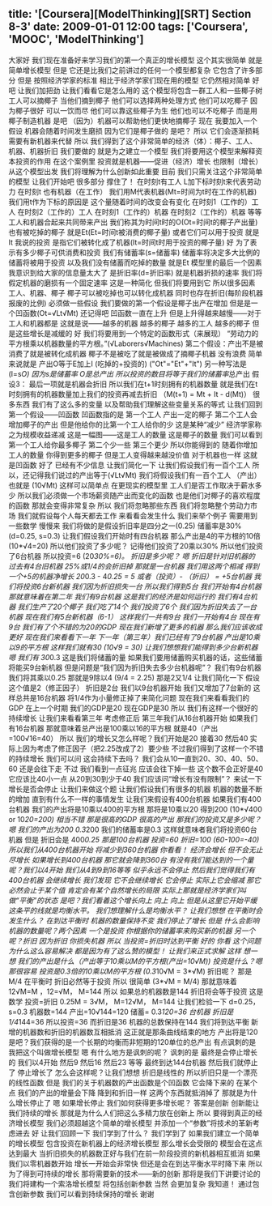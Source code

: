 title: '[Coursera][ModelThinking][SRT] Section 8-3'
date: 2009-01-01 12:00
tags: ['Coursera', 'MOOC', 'ModelThinking']
---

﻿大家好 我们现在准备好来学习我们的第一个真正的增长模型
这个其实很简单 就是简单增长模型
但是 它还是比我们之前讲过的任何一个模型都复杂 它包含了许多部分
但是 按照经济学家的标准 相比于经济学家们现在用的模型 它仍然相对简单
好吧 让我们加把劲
让我们看看它是怎么用的
这个模型将包含一群工人和一些椰子树
工人可以摘椰子
当他们摘到椰子 他们可以选择两种处理方式
他们可以吃椰子 因为椰子很好 可以一饮而尽
他们可以靠这些椰子为生
他们也可以不吃椰子 而是用椰子制造机器
是吧  （因为）机器可以帮助他们更快地摘椰子
现在 我要加入一个假设
机器会随着时间发生磨损 因为它们是椰子做的 是吧？
所以 它们会逐渐损耗 需要有新机器来代替
所以 我们得到了这个非常简单的经济（体）：椰子、工人、机器、机器折旧
我们要做的 就是为之建立一个模型
我们将要用这个模型来解释资本投资的作用
在这个案例里 投资就是机器——促进（经济）增长 也限制（增长）
从这个模型出发 我们将理解为什么创新如此重要
目前 我们只需关注这个非常简单的模型
让我们开始吧 很多部分
撑住了！
在时刻t有工人 L加下标时刻t来代表劳动力
在时刻t 也有机器（在工作） 我们用M代表机器(Mt=时间为t时在工作的机器)
我们用t作为下标的原因是  这个量随着时间的改变会有变化
在时刻1（工作的）工人 在时刻2（工作的）工人
在时刻1（工作的）机器 在时刻2（工作的）机器 等等
工人和机器合起来共同带来产出
我们称其为时间t时的O(Ot=时间t的椰子产出量)
也有被吃掉的椰子 就是Et(Et=时间t被消费的椰子量)
或者它们可以用于投资 就是It 我说的投资 是指它们被转化成了机器(It=时间t时用于投资的椰子量)
好 为了表示有多少椰子可供消费和投资 我们有储蓄率(s=储蓄率)
储蓄率将决定多大比例的储蓄将被用于投资
以及我们没有储蓄而吃掉的数量 就是Et
模型里的最后一个因素 我意识到给大家的信息量太大了
是折旧率(d=折旧率) 就是机器折损的速率
我们将假定机器的磨损有一个固定速率
这是一种简化 但我们将要用到它
所以很多因素 工人、机器、椰子 椰子可以被吃掉也可以转化成机器 同时也存在折旧(每阶段机器报废的比例)
必须做一些假设
我们要做的第一个假设是椰子出产在增加 但是是一个凹函数(Ot=√Lt√Mt)
还记得吧 凹函数一直在上升 但是上升得越来越慢——对于工人和机器都是
这就是说——越多的机器 越多的椰子 越多的工人 越多的椰子
但是这些增长是减缓的
好 我们将要用到一个特定的函数形式（来展现）
“劳动力的平方根乘以机器数量的平方根。”(√Laborers√Machines)
第二个假设：产出不是被消费了就是被转化成机器
椰子不是被吃了就是被做成了摘椰子机器 没有浪费
简单来说就是 产出O等于E加上I (吃掉的+投资的) ("Ot"="Et"+"It")
另一种写法是 (I=s*O)
因为s是储蓄率 O是总产出 所以投资的数目将等于我们的储蓄率*总产出
假设3： 最后一项就是机器会折旧
所以我们在t+1时刻拥有的机器数量 就是我们在t时刻拥有的机器数量加上我们的投资再减去折旧 （M(t+1) = Mt + It - d(Mt)）
很多东西 我们有了这么多的变量 以及帮助我们理解这些变量关系的等式
让我们回到第一个假设——凹函数
凹函数指的是 第一个工人 产出一定的椰子
第二个工人会增加椰子的产出 但是他给你的比第一个工人给你的少 这是某种“减少”
经济学家称之为规模收益递减
这是一幅图——这是工人的数量 这是椰子的数量
我们可以看到 第一个工人给你最多椰子 第二个少一些 第三个更少
所以你能得到的 随着你增加工人的数量
你得到更多的椰子 但是工人变得越来越没价值
对于机器也一样
这就是凹函数
好了 已经有不少信息 让我们简化一下
让我们假设我们有一百个工人
所以，还记得我们说过的产出等于(√Lt√Mt)
我们将假设我们有一百个工人 （产出）也就是 (10√Mt) 这样可以简单点
在更现实的模型里 工人们是否工作取决于薪水多少
所以我们必须做一个市场薪资随产出而变化的函数 也是他们对椰子的喜欢程度的函数 那就会变得非常复杂
所以 我们将忽略那些东西
我们将忽略整个劳动力市场 我们就假设每个人每天都去工作 来看看会发生什么
我们来举个例子 需要用到一些数学 慢慢来
我们将做的是假设折旧率是四分之一(0.25) 储蓄率是30% (d=0.25, s=0.3)
让我们假设我们开始时有四台机器 那么产出是4的平方根的10倍 (10*√4=20)
所以他们投资了多少呢？
记得他们投资了20乘以30% 所以他们投资了6台机器 所以投资=6 (20*30%=6)。
折旧是多少呢？
嗯 折旧是针对旧机器的
过去有4台旧机器 25%或1/4的会折旧掉 那就是一台机器
我们用这两个相减 得到一个+5的机器净增长  20*0.3 - 4*0.25 = 5 或者（投资）- （折旧） = +5台机器
我们将投资6台新机器 我们因为折旧损失一台 所以我们得到5台
我们开始有4台机器 那就意味着在第二年 我们有9台机器
这是我们的经济是如何运行的
我们有4台机器 我们生产了20个椰子
我们吃了14个 我们投资了6个
我们因为折旧失去了一台机器
现在我们有5台新机器（6-1）
这样我们一共有9台 我们一开始有4台 现在有9台
我们有了个不错的为20的GDP 现在我们新增了更多的机器 那么我们应该收成更好
现在我们来看看下一年
下一年（第三年）我们已经有了9台机器 产出是10乘以9的平方根
这样我们就有30  (10√9 = 30)
让我们想想我们能得到多少台新机器
嗯 我们有 30*0.3 这是我们将储蓄的量
如果我们要用储蓄购买机器的话，这些储蓄将能买9台新机器
但是问题是“我们因为折旧失去多少台机器呢”？
我们有9台机器 我们将其乘以0.25
那就是9除以4 (9/4 = 2.25) 那是2又1/4
让我们简化一下 假设这个值是2（修正因子）
折旧是2台 我们以9台机器开始 我们又增加了7台新的 这样总共是16台机器 将1/4作为小量修正掉了来简化问题
现在我们来看看我们的GDP
在上一个时期 我们的GDP是20
现在GDP是30
所以 我们有这样一个很好的持续增长
让我们来看看第三年 考虑修正后 第三年我们从16台机器开始
如果我们有16台机器 那就意味着总产出是100乘以16的平方根 就是40（产出=100√16=40）
所以 我们的增长又怎么样呢？我们开始是20 接着30 然后40
实际上因为考虑了修正因子（把2.25改成了2）要少些 不过我们得到了这样一个不错的持续增长
我们可以问 这会持续下去吗？
我们会从10一直到20、30、40、50、60 还是会往下走
不过 我们看到一点征兆 应该会往下掉一些 这个数不会正好是40
它应该比40小一点 从20到30到少于40
我们应该问“增长有没有限制”？
来试一下增长是否会停止 让我们来做这个题
让我们假设我们有很多的机器
机器的数量不断的增加 直到有什么不一样的事情发生 让我们来假设有400台机器
如果我们有400台机器 我们的产出将是10乘以400的平方根
那将是10乘以20 得到200 (10*√400 or 10*20=200)
相当不错 那是很高的GDP 很高的产出
那我们的投资又是多少呢？
嗯 我们的产出为200 0.3*200 我们的储蓄率是0.3
这样就意味者我们将投资60台机器
但是 折旧会是 400*0.25 那是100台机器
投资=60 折旧=100 (60-100=-40)
所以我们从400台机器开始 将减少到360台机器
你看看！
经济会增长 但不会无止尽增长
如果增长到400台机器 那它就会降到360台
有没有我们能达到的一个量呢？我们以4开始 我们从4到9到16等等 似乎永远不会停止
然后我们觉得我们有400台机器 会继续增长
我们发现 它不会继续增长 它会停止
实际上它会缩减
那它必然会止于某个值
肯定会有某个自然增长的局限
实际上那就是经济学家们叫做“平衡”的状态
是吧？我们看着这个增长向上 向上 向上 但是从这里它开始平缓
这条平的线就是均衡水平。
我们想理解什么是均衡水平？
让我们想想 在平衡时会发生什么？
在到达平衡时 机器的数量保持不变 我们停止了增长
但是 什么会影响机器的数量呢？两个因素
一个是投资 你根据你的储蓄率来购买新的机器
另一个呢？折旧 因为折旧 你损失机器
所以 当投资=折旧时达到平衡
好的 你看 这个问题为什么这么容易解决
都是因为有了这么赞的模型！
让我们来正式求解
这样 想一想 我们的产出是什么（产出等于10乘以M的平方根(产出=10√M))
投资是什么？嗯 那很容易
投资是0.3倍的10乘以M的平方根 (0.3*10√M = 3*√M)
折旧呢？
那是M/4 在平衡时 折旧必然等于投资 所以 很简单 (3*√M = M/4)
那就意味着 12√M=M ，12=√M， M=144
所以 如果总的机器数是144 折旧将会等于投资
这是数学  投资=折旧 0.25M = 3√M，  M=12√M， M=144
让我们检验一下
d=0.25， s=0.3 机器数=144
产出=10√144=120 储蓄= 0.3*120=36 台机器 折旧是 1/4*144=36 所以投资=36 而折旧是36
机器的总数保持在144 我们将到达平衡
新增的机器数和折旧的机器数互相抵消
这正就是那条曲线结束的地方
产出将是120
是吧？我们获得的是一个长期的均衡而非短期的120单位的总产出
有点讽刺的是 我把这个叫做增长模型
嗯 有什么地方是讽刺的呢？
讽刺的是 最终是会停止增长的
我们以4开始  然后9  然后16  然后23 等等 最终到达144台机器 然后我们就停止了
停止增长了
怎么会这样呢？让我们想想
折旧是线性的
所以折旧只是一个漂亮的线性函数
但是 我们的关于机器数的产出函数是个凹函数 它会降下来的
在某个点 我们的产出的增量会下降
降到和折旧一样 这两个东西就抵消掉了
那就是为什么增长停止了
嗯 如果增长停止 我们如何获得更多增长呢？
答案是创新
创新能让我们持续的增长
那就是为什么人们把这么多精力放在创新上
所以 要得到真正的经济增长模型
我们必须超越这个简单的增长模型
并添加一个“参数”将技术的革新考虑进去
好 让我们回顾一下 我们学到了什么？
我们学到了 如果我们建立一个简单的增长模型
包含投资在新机器上的经济增长模型
那么增长会受限的 模型会在这点达到最大
当折旧损失的机器数正好与我们在前一阶段投资的新机器相互抵消
如果我们以零机器数开始 增长一开始会非常快 但还是会在到达平衡水平时降下来
所以为了得到可持续的增长 那将需要新的技术——新的创新 那将是我们下讲要讨论的
我们将建构一个索洛增长模型 将包括创新参数
当然 会更加复杂 我知道！
通过包含创新参数 我们可以看到持续保持的增长
谢谢

